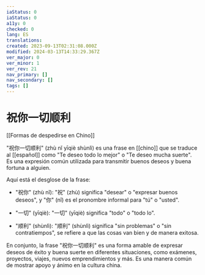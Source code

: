 ```yaml
---
iaStatus: 0
iaStatus: 0
a11y: 0
checked: 0
lang: ES
translations: 
created: 2023-09-13T02:31:08.000Z
modified: 2024-03-13T14:33:29.367Z
ver_major: 0
ver_minor: 1
ver_rev: 21
nav_primary: []
nav_secondary: []
tags: []
---
```

# 祝你一切顺利

[[Formas de despedirse en Chino]]

"祝你一切顺利" (zhù nǐ yīqiè shùnlì) es una frase en [[chino]] que se traduce al [[español]] como "Te deseo todo lo mejor" o "Te deseo mucha suerte". Es una expresión común utilizada para transmitir buenos deseos y buena fortuna a alguien.

Aquí está el desglose de la frase:

- "祝你" (zhù nǐ): "祝" (zhù) significa "desear" o "expresar buenos deseos", y "你" (nǐ) es el pronombre informal para "tú" o "usted".
    
- "一切" (yīqiè): "一切" (yīqiè) significa "todo" o "todo lo".
    
- "顺利" (shùnlì): "顺利" (shùnlì) significa "sin problemas" o "sin contratiempos", se refiere a que las cosas van bien y de manera exitosa.
    

En conjunto, la frase "祝你一切顺利" es una forma amable de expresar deseos de éxito y buena suerte en diferentes situaciones, como exámenes, proyectos, viajes, nuevos emprendimientos y más. Es una manera común de mostrar apoyo y ánimo en la cultura china.